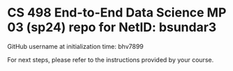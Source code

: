 # CS 498 End-to-End Data Science MP 03 (sp24) repo for NetID: bsundar3

GitHub username at initialization time: bhv7899

For next steps, please refer to the instructions provided by your course.
